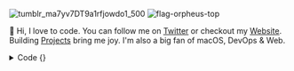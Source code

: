 ![tumblr_ma7yv7DT9a1rfjowdo1_500](https://user-images.githubusercontent.com/59238070/202753975-bdf7fac2-380f-40ff-9e71-0f8dbd0e8e47.gif)
<img align="right">![flag-orpheus-top](https://user-images.githubusercontent.com/59238070/202758336-dc70a062-d621-444d-847c-442eb19366b5.svg)</img>


👋 Hi, I love to code. You can follow me on <a href="https://twitter.com/0xnijmeh">Twitter</a> or checkout my <a href="https://nijmeh.cloud">Website</a>. Building <a href="https://github.com/anddddrew/repositories">Projects</a> bring me joy. I'm also a big fan of macOS, DevOps & Web.

<details>
  <summary>Code {}</summary>
  hel
</details>
